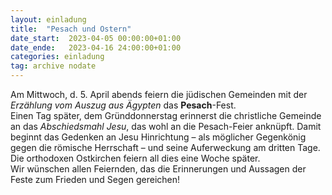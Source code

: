 ```yaml
---
layout: einladung
title:  "Pesach und Ostern"
date_start:  2023-04-05 00:00:00+01:00
date_ende:   2023-04-16 24:00:00+01:00
categories: einladung
tag: archive nodate
---
```


Am Mittwoch, d. 5. April abends feiern die jüdischen Gemeinden mit der *Erzählung vom Auszug aus Ägypten* das **Pesach**-Fest.
<br>
Einen Tag später, dem Gründdonnerstag erinnerst die christliche Gemeinde an das *Abschiedsmahl Jesu*, das wohl an die Pesach-Feier anknüpft.
Damit beginnt das Gedenken an Jesu Hinrichtung – als möglicher Gegenkönig gegen die römische Herrschaft – und seine Auferweckung am dritten Tage.
<br>
Die orthodoxen Ostkirchen feiern all dies eine Woche später.
<br>
Wir wünschen allen Feiernden, das die Erinnerungen und Aussagen der Feste zum Frieden und Segen gereichen!
